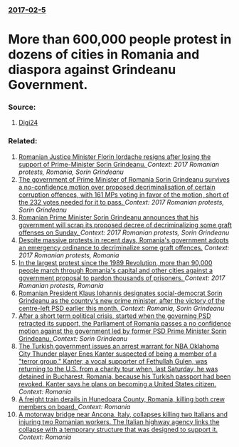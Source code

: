 ### [2017-02-5](/news/2017/02/5/index.md)

#  More than 600,000 people protest in dozens of cities in Romania and diaspora against Grindeanu Government. 




### Source:

1. [Digi24](http://www.digi24.ro/stiri/actualitate/justitie/legea-gratierii/cel-mai-mare-protest-fata-de-oug-13-anuntat-pentru-duminica-in-capitala-663703)

### Related:

1. [Romanian Justice Minister Florin Iordache resigns after losing the support of Prime-Minister Sorin Grindeanu. ](/news/2017/02/9/romanian-justice-minister-florin-iordache-resigns-after-losing-the-support-of-prime-minister-sorin-grindeanu.md) _Context: 2017 Romanian protests, Romania, Sorin Grindeanu_
2. [The government of Prime Minister of Romania Sorin Grindeanu survives a no-confidence motion over proposed decriminalisation of certain corruption offences, with 161 MPs voting in favor of the motion, short of the 232 votes needed for it to pass. ](/news/2017/02/8/the-government-of-prime-minister-of-romania-sorin-grindeanu-survives-a-no-confidence-motion-over-proposed-decriminalisation-of-certain-corru.md) _Context: 2017 Romanian protests, Sorin Grindeanu_
3. [Romanian Prime Minister Sorin Grindeanu announces that his government will scrap its proposed decree of decriminalizing some graft offenses on Sunday. ](/news/2017/02/4/romanian-prime-minister-sorin-grindeanu-announces-that-his-government-will-scrap-its-proposed-decree-of-decriminalizing-some-graft-offenses.md) _Context: 2017 Romanian protests, Sorin Grindeanu_
4. [ Despite massive protests in recent days, Romania's government adopts an emergency ordinance to decriminalize some graft offences.](/news/2017/01/31/despite-massive-protests-in-recent-days-romania-s-government-adopts-an-emergency-ordinance-to-decriminalize-some-graft-offences.md) _Context: 2017 Romanian protests, Romania_
5. [ In the largest protest since the 1989 Revolution, more than 90,000 people march through Romania's capital and other cities against a government proposal to pardon thousands of prisoners. ](/news/2017/01/29/in-the-largest-protest-since-the-1989-revolution-more-than-90-000-people-march-through-romania-s-capital-and-other-cities-against-a-govern.md) _Context: 2017 Romanian protests, Romania_
6. [Romanian President Klaus Iohannis designates social-democrat Sorin Grindeanu as the country's new prime minister, after the victory of the centre-left PSD earlier this month. ](/news/2016/12/30/romanian-president-klaus-iohannis-designates-social-democrat-sorin-grindeanu-as-the-country-s-new-prime-minister-after-the-victory-of-the-c.md) _Context: Romania, Sorin Grindeanu_
7. [After a short term political crisis, started when the governing PSD retracted its support, the Parliament of Romania passes a no confidence motion against the government led by former PSD Prime Minister Sorin Grindeanu. ](/news/2017/06/21/after-a-short-term-political-crisis-started-when-the-governing-psd-retracted-its-support-the-parliament-of-romania-passes-a-no-confidence.md) _Context: Sorin Grindeanu_
8. [The Turkish government issues an arrest warrant for NBA Oklahoma City Thunder player Enes Kanter suspected of being a member of a "terror group." Kanter, a vocal supporter of Fethullah Gulen, was returning to the U.S. from a charity tour when, last Saturday, he was detained in Bucharest, Romania, because his Turkish passport had been revoked. Kanter says he plans on becoming a United States citizen. ](/news/2017/05/26/the-turkish-government-issues-an-arrest-warrant-for-nba-oklahoma-city-thunder-player-enes-kanter-suspected-of-being-a-member-of-a-terror-gr.md) _Context: Romania_
9. [A freight train derails in Hunedoara County, Romania, killing both crew members on board. ](/news/2017/04/8/a-freight-train-derails-in-hunedoara-county-romania-killing-both-crew-members-on-board.md) _Context: Romania_
10. [A motorway bridge near Ancona, Italy, collapses killing two Italians and injuring two Romanian workers. The Italian highway agency links the collapse with a temporary structure that was designed to support it. ](/news/2017/03/9/a-motorway-bridge-near-ancona-italy-collapses-killing-two-italians-and-injuring-two-romanian-workers-the-italian-highway-agency-links-the.md) _Context: Romania_
